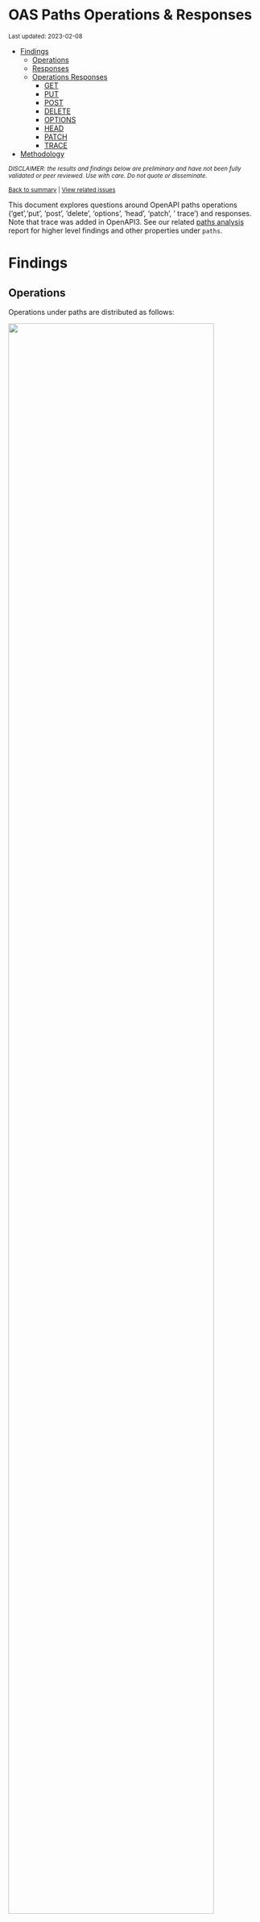 OAS Paths Operations & Responses
================
<sup>Last updated: 2023-02-08</sup>

- <a href="#findings" id="toc-findings">Findings</a>
  - <a href="#operations" id="toc-operations">Operations</a>
  - <a href="#responses" id="toc-responses">Responses</a>
  - <a href="#operations-responses" id="toc-operations-responses">Operations
    Responses</a>
    - <a href="#get" id="toc-get">GET</a>
    - <a href="#put" id="toc-put">PUT</a>
    - <a href="#post" id="toc-post">POST</a>
    - <a href="#delete" id="toc-delete">DELETE</a>
    - <a href="#options" id="toc-options">OPTIONS</a>
    - <a href="#head" id="toc-head">HEAD</a>
    - <a href="#patch" id="toc-patch">PATCH</a>
    - <a href="#trace" id="toc-trace">TRACE</a>
- <a href="#methodology" id="toc-methodology">Methodology</a>

<sup>*DISCLAIMER: the results and findings below are preliminary and
have not been fully validated or peer reviewed. Use with care. Do not
quote or disseminate.*</sup>

<sup>[Back to summary](oas_summary.md) \| [View related
issues](https://github.com/postman-open-technologies/knowledge-base/labels/oas%3Aoperations)</sup>

This document explores questions around OpenAPI paths operations
(‘get’,‘put’, ‘post’, ‘delete’, ‘options’, ‘head’, ‘patch’, ’ trace’)
and responses. Note that trace was added in OpenAPI3. See our related
[paths analysis](oas_paths.md) report for higher level findings and
other properties under `paths`.

# Findings

## Operations

Operations under paths are distributed as follows:

<img src="oas_paths_operations_files/figure-gfm/oas_paths_operations-1.png" width="90%" />

<details>
<summary>
Table: Counts and percentages of operations under paths
</summary>

| operation |      n |       pct |
|:----------|-------:|----------:|
| get       | 169947 | 0.5085721 |
| post      |  93774 | 0.2806218 |
| put       |  31524 | 0.0943366 |
| delete    |  29515 | 0.0883246 |
| patch     |   8282 | 0.0247842 |
| options   |    773 | 0.0023132 |
| head      |    350 | 0.0010474 |

</details>

## Responses

- Across all 867,047 responses, the most common codes or values are
  `200` 284,386 (32.8%), `400` 96,406 (11.1%), `404` 87,764 (10.1%),
  `401` 78,311 (9%), and `500` 63,956 (7.4%)
- A number of unassigned, / invalid codes and extensions were found. See
  table below for details.
- No significant variations were observed across specification versions
  (2.x vs 3.x) or collections

<img src="oas_paths_operations_files/figure-gfm/oas_paths_responses-1.png" width="90%" />

<details>
<summary>
Table: Counts and percentages of responses under paths (across all
operations)
</summary>

| response                             |      n |       pct |
|:-------------------------------------|-------:|----------:|
| 200                                  | 284386 | 0.3279938 |
| 400                                  |  96406 | 0.1111889 |
| 404                                  |  87764 | 0.1012217 |
| 401                                  |  78311 | 0.0903192 |
| 500                                  |  63956 | 0.0737630 |
| 403                                  |  63586 | 0.0733363 |
| default                              |  52032 | 0.0600106 |
| 201                                  |  22478 | 0.0259248 |
| 204                                  |  21076 | 0.0243078 |
| 429                                  |  15605 | 0.0179979 |
| 405                                  |  11487 | 0.0132484 |
| 409                                  |   9227 | 0.0106419 |
| 422                                  |   7849 | 0.0090526 |
| 202                                  |   7299 | 0.0084182 |
| 503                                  |   6490 | 0.0074852 |
| 415                                  |   6388 | 0.0073675 |
| 406                                  |   5588 | 0.0064449 |
| 502                                  |   3299 | 0.0038049 |
| 501                                  |   3161 | 0.0036457 |
| 304                                  |   2244 | 0.0025881 |
| 410                                  |   1749 | 0.0020172 |
| 504                                  |   1678 | 0.0019353 |
| 408                                  |   1430 | 0.0016493 |
| 412                                  |   1212 | 0.0013978 |
| 5XX                                  |   1017 | 0.0011729 |
| 480                                  |    964 | 0.0011118 |
| 4XX                                  |    880 | 0.0010149 |
| 481                                  |    872 | 0.0010057 |
| 482                                  |    730 | 0.0008419 |
| 302                                  |    657 | 0.0007577 |
| 483                                  |    536 | 0.0006182 |
| 402                                  |    527 | 0.0006078 |
| 413                                  |    492 | 0.0005674 |
| 300                                  |    414 | 0.0004775 |
| 484                                  |    405 | 0.0004671 |
| 420                                  |    386 | 0.0004452 |
| 207                                  |    358 | 0.0004129 |
| 485                                  |    285 | 0.0003287 |
| 301                                  |    271 | 0.0003126 |
| 307                                  |    210 | 0.0002422 |
| 505                                  |    202 | 0.0002330 |
| 203                                  |    198 | 0.0002284 |
| 486                                  |    183 | 0.0002111 |
| 414                                  |    178 | 0.0002053 |
| 303                                  |    148 | 0.0001707 |
| 206                                  |    143 | 0.0001649 |
| 418                                  |    137 | 0.0001580 |
| 487                                  |    124 | 0.0001430 |
| 205                                  |    101 | 0.0001165 |
| 416                                  |     93 | 0.0001073 |
| 417                                  |     91 | 0.0001050 |
| 419                                  |     85 | 0.0000980 |
| 426                                  |     69 | 0.0000796 |
| 424                                  |     68 | 0.0000784 |
| 488                                  |     65 | 0.0000750 |
| 555                                  |     62 | 0.0000715 |
| 456                                  |     61 | 0.0000704 |
| 449                                  |     56 | 0.0000646 |
| 489                                  |     46 | 0.0000531 |
| 423                                  |     45 | 0.0000519 |
| 308                                  |     44 | 0.0000507 |
| 529                                  |     43 | 0.0000496 |
| 490                                  |     39 | 0.0000450 |
| 510                                  |     39 | 0.0000450 |
| 210                                  |     37 | 0.0000427 |
| 411                                  |     37 | 0.0000427 |
| 491                                  |     34 | 0.0000392 |
| 596                                  |     34 | 0.0000392 |
| 599                                  |     30 | 0.0000346 |
| 999                                  |     30 | 0.0000346 |
| 492                                  |     29 | 0.0000334 |
| 299                                  |     26 | 0.0000300 |
| 461                                  |     26 | 0.0000300 |
| 512                                  |     26 | 0.0000300 |
| 520                                  |     26 | 0.0000300 |
| 507                                  |     25 | 0.0000288 |
| 909                                  |     25 | 0.0000288 |
| 493                                  |     24 | 0.0000277 |
| 515                                  |     23 | 0.0000265 |
| 521                                  |     23 | 0.0000265 |
| 101                                  |     22 | 0.0000254 |
| 494                                  |     22 | 0.0000254 |
| 495                                  |     22 | 0.0000254 |
| 553                                  |     22 | 0.0000254 |
| 407                                  |     21 | 0.0000242 |
| 496                                  |     20 | 0.0000231 |
| 460                                  |     19 | 0.0000219 |
| 497                                  |     19 | 0.0000219 |
| 499                                  |     19 | 0.0000219 |
| 498                                  |     18 | 0.0000208 |
| x-csm-error-codes                    |     18 | 0.0000208 |
| 421                                  |     16 | 0.0000185 |
| 100                                  |     12 | 0.0000138 |
| 2XX                                  |     12 | 0.0000138 |
| 428                                  |     10 | 0.0000115 |
| 506                                  |     10 | 0.0000115 |
| 462                                  |      9 | 0.0000104 |
| 508                                  |      9 | 0.0000104 |
| 425                                  |      8 | 0.0000092 |
| 509                                  |      8 | 0.0000092 |
| 511                                  |      8 | 0.0000092 |
| 900                                  |      8 | 0.0000092 |
| 430                                  |      7 | 0.0000081 |
| 531                                  |      7 | 0.0000081 |
| 102                                  |      6 | 0.0000069 |
| 451                                  |      6 | 0.0000069 |
| 457                                  |      6 | 0.0000069 |
| 467                                  |      6 | 0.0000069 |
| 513                                  |      6 | 0.0000069 |
| 514                                  |      6 | 0.0000069 |
| 450                                  |      5 | 0.0000058 |
| 463                                  |      5 | 0.0000058 |
| 477                                  |      5 | 0.0000058 |
| 478                                  |      5 | 0.0000058 |
| 479                                  |      5 | 0.0000058 |
| 516                                  |      5 | 0.0000058 |
| 910                                  |      5 | 0.0000058 |
| x-notification                       |      5 | 0.0000058 |
| x-vendor-operation-response-property |      5 | 0.0000058 |
| 208                                  |      4 | 0.0000046 |
| 226                                  |      4 | 0.0000046 |
| 440                                  |      4 | 0.0000046 |
| 465                                  |      4 | 0.0000046 |
| 466                                  |      4 | 0.0000046 |
| 522                                  |      4 | 0.0000046 |
| 523                                  |      4 | 0.0000046 |
| 550                                  |      4 | 0.0000046 |
| 703                                  |      4 | 0.0000046 |
| x-32700                              |      4 | 0.0000046 |
| x-std-errors                         |      4 | 0.0000046 |
| 222                                  |      3 | 0.0000035 |
| 438                                  |      3 | 0.0000035 |
| 455                                  |      3 | 0.0000035 |
| 458                                  |      3 | 0.0000035 |
| 464                                  |      3 | 0.0000035 |
| 468                                  |      3 | 0.0000035 |
| 475                                  |      3 | 0.0000035 |
| 517                                  |      3 | 0.0000035 |
| 524                                  |      3 | 0.0000035 |
| 525                                  |      3 | 0.0000035 |
| 526                                  |      3 | 0.0000035 |
| 527                                  |      3 | 0.0000035 |
| 540                                  |      3 | 0.0000035 |
| 552                                  |      3 | 0.0000035 |
| x-3                                  |      3 | 0.0000035 |
| x-32602                              |      3 | 0.0000035 |
| 236                                  |      2 | 0.0000023 |
| 444                                  |      2 | 0.0000023 |
| 448                                  |      2 | 0.0000023 |
| 454                                  |      2 | 0.0000023 |
| 473                                  |      2 | 0.0000023 |
| 518                                  |      2 | 0.0000023 |
| 528                                  |      2 | 0.0000023 |
| 530                                  |      2 | 0.0000023 |
| 551                                  |      2 | 0.0000023 |
| 103                                  |      1 | 0.0000012 |
| 209                                  |      1 | 0.0000012 |
| 215                                  |      1 | 0.0000012 |
| 218                                  |      1 | 0.0000012 |
| 220                                  |      1 | 0.0000012 |
| 250                                  |      1 | 0.0000012 |
| 255                                  |      1 | 0.0000012 |
| 305                                  |      1 | 0.0000012 |
| 306                                  |      1 | 0.0000012 |
| 333                                  |      1 | 0.0000012 |
| 431                                  |      1 | 0.0000012 |
| 469                                  |      1 | 0.0000012 |
| 472                                  |      1 | 0.0000012 |
| 474                                  |      1 | 0.0000012 |
| 476                                  |      1 | 0.0000012 |
| 532                                  |      1 | 0.0000012 |
| 533                                  |      1 | 0.0000012 |
| 534                                  |      1 | 0.0000012 |
| 535                                  |      1 | 0.0000012 |
| 536                                  |      1 | 0.0000012 |
| 544                                  |      1 | 0.0000012 |
| 560                                  |      1 | 0.0000012 |
| 561                                  |      1 | 0.0000012 |
| 591                                  |      1 | 0.0000012 |
| 593                                  |      1 | 0.0000012 |
| 598                                  |      1 | 0.0000012 |
| 601                                  |      1 | 0.0000012 |
| 704                                  |      1 | 0.0000012 |
| x-codegen-request-body-name          |      1 | 0.0000012 |
| x-swrclassic                         |      1 | 0.0000012 |

</details>

## Operations Responses

### GET

- GET is the \#1 ranked operation
- Across the 420,464 responses for GET, the most common values are `200`
  163,380 (38.9%), `404` 45,169 (10.7%), `400` 41,347 (9.8%), `401`
  36,273 (8.6%), and `500` 31,555 (7.5%)

<img src="oas_paths_operations_files/figure-gfm/oas_paths_operations_responses_get-1.png" width="90%" />

<details>
<summary>
Table: Counts and percentages of responses for the GET operation
</summary>

| response                             |      n |       pct |
|:-------------------------------------|-------:|----------:|
| 200                                  | 163380 | 0.3885707 |
| 404                                  |  45169 | 0.1074266 |
| 400                                  |  41347 | 0.0983366 |
| 401                                  |  36273 | 0.0862690 |
| 500                                  |  31555 | 0.0750480 |
| 403                                  |  29563 | 0.0703104 |
| default                              |  27335 | 0.0650115 |
| 429                                  |   7518 | 0.0178802 |
| 405                                  |   4396 | 0.0104551 |
| 204                                  |   3817 | 0.0090781 |
| 503                                  |   3778 | 0.0089853 |
| 406                                  |   3363 | 0.0079983 |
| 415                                  |   3040 | 0.0072301 |
| 202                                  |   2464 | 0.0058602 |
| 409                                  |   2296 | 0.0054606 |
| 422                                  |   2118 | 0.0050373 |
| 502                                  |   1881 | 0.0044736 |
| 304                                  |   1670 | 0.0039718 |
| 501                                  |   1459 | 0.0034700 |
| 504                                  |   1161 | 0.0027612 |
| 410                                  |    833 | 0.0019811 |
| 408                                  |    659 | 0.0015673 |
| 5XX                                  |    508 | 0.0012082 |
| 4XX                                  |    482 | 0.0011464 |
| 302                                  |    369 | 0.0008776 |
| 412                                  |    302 | 0.0007183 |
| 201                                  |    299 | 0.0007111 |
| 420                                  |    252 | 0.0005993 |
| 300                                  |    247 | 0.0005874 |
| 301                                  |    235 | 0.0005589 |
| 402                                  |    205 | 0.0004876 |
| 413                                  |    189 | 0.0004495 |
| 480                                  |    168 | 0.0003996 |
| 203                                  |    167 | 0.0003972 |
| 481                                  |    158 | 0.0003758 |
| 307                                  |    156 | 0.0003710 |
| 505                                  |    146 | 0.0003472 |
| 207                                  |    139 | 0.0003306 |
| 482                                  |    126 | 0.0002997 |
| 414                                  |    123 | 0.0002925 |
| 206                                  |    113 | 0.0002688 |
| 418                                  |    112 | 0.0002664 |
| 303                                  |     78 | 0.0001855 |
| 416                                  |     78 | 0.0001855 |
| 483                                  |     63 | 0.0001498 |
| 484                                  |     48 | 0.0001142 |
| 426                                  |     44 | 0.0001046 |
| 417                                  |     38 | 0.0000904 |
| 419                                  |     34 | 0.0000809 |
| 485                                  |     31 | 0.0000737 |
| 456                                  |     29 | 0.0000690 |
| 423                                  |     28 | 0.0000666 |
| 555                                  |     27 | 0.0000642 |
| 299                                  |     25 | 0.0000595 |
| 529                                  |     22 | 0.0000523 |
| 553                                  |     21 | 0.0000499 |
| 510                                  |     20 | 0.0000476 |
| 205                                  |     18 | 0.0000428 |
| 424                                  |     17 | 0.0000404 |
| 101                                  |     16 | 0.0000381 |
| 999                                  |     15 | 0.0000357 |
| 308                                  |     14 | 0.0000333 |
| 512                                  |     11 | 0.0000262 |
| 461                                  |     11 | 0.0000262 |
| 596                                  |     10 | 0.0000238 |
| 407                                  |     10 | 0.0000238 |
| 909                                  |     10 | 0.0000238 |
| 460                                  |      8 | 0.0000190 |
| 100                                  |      8 | 0.0000190 |
| 462                                  |      8 | 0.0000190 |
| 520                                  |      8 | 0.0000190 |
| 421                                  |      7 | 0.0000166 |
| 411                                  |      5 | 0.0000119 |
| x-vendor-operation-response-property |      5 | 0.0000119 |
| 2XX                                  |      5 | 0.0000119 |
| 515                                  |      5 | 0.0000119 |
| 428                                  |      5 | 0.0000119 |
| 900                                  |      5 | 0.0000119 |
| 521                                  |      5 | 0.0000119 |
| 910                                  |      5 | 0.0000119 |
| 465                                  |      4 | 0.0000095 |
| 467                                  |      4 | 0.0000095 |
| x-csm-error-codes                    |      4 | 0.0000095 |
| 487                                  |      3 | 0.0000071 |
| 451                                  |      3 | 0.0000071 |
| 102                                  |      3 | 0.0000071 |
| 703                                  |      3 | 0.0000071 |
| 222                                  |      3 | 0.0000071 |
| 449                                  |      3 | 0.0000071 |
| 486                                  |      3 | 0.0000071 |
| 550                                  |      2 | 0.0000048 |
| 440                                  |      2 | 0.0000048 |
| 527                                  |      2 | 0.0000048 |
| 526                                  |      2 | 0.0000048 |
| 236                                  |      2 | 0.0000048 |
| 525                                  |      2 | 0.0000048 |
| 523                                  |      2 | 0.0000048 |
| 511                                  |      2 | 0.0000048 |
| 522                                  |      2 | 0.0000048 |
| 430                                  |      2 | 0.0000048 |
| 444                                  |      2 | 0.0000048 |
| 208                                  |      2 | 0.0000048 |
| 552                                  |      2 | 0.0000048 |
| 497                                  |      1 | 0.0000024 |
| 431                                  |      1 | 0.0000024 |
| 450                                  |      1 | 0.0000024 |
| 425                                  |      1 | 0.0000024 |
| 472                                  |      1 | 0.0000024 |
| 333                                  |      1 | 0.0000024 |
| 488                                  |      1 | 0.0000024 |
| 489                                  |      1 | 0.0000024 |
| 490                                  |      1 | 0.0000024 |
| 491                                  |      1 | 0.0000024 |
| 494                                  |      1 | 0.0000024 |
| 495                                  |      1 | 0.0000024 |
| 496                                  |      1 | 0.0000024 |
| 498                                  |      1 | 0.0000024 |
| 499                                  |      1 | 0.0000024 |
| 306                                  |      1 | 0.0000024 |
| 305                                  |      1 | 0.0000024 |
| 226                                  |      1 | 0.0000024 |
| 220                                  |      1 | 0.0000024 |
| 506                                  |      1 | 0.0000024 |
| 507                                  |      1 | 0.0000024 |
| 508                                  |      1 | 0.0000024 |
| 509                                  |      1 | 0.0000024 |
| 218                                  |      1 | 0.0000024 |
| 524                                  |      1 | 0.0000024 |
| 528                                  |      1 | 0.0000024 |
| 210                                  |      1 | 0.0000024 |
| 530                                  |      1 | 0.0000024 |
| 544                                  |      1 | 0.0000024 |
| 551                                  |      1 | 0.0000024 |
| 103                                  |      1 | 0.0000024 |
| 560                                  |      1 | 0.0000024 |
| 561                                  |      1 | 0.0000024 |
| 598                                  |      1 | 0.0000024 |
| 601                                  |      1 | 0.0000024 |
| x-codegen-request-body-name          |      1 | 0.0000024 |
| x-swrclassic                         |      1 | 0.0000024 |

</details>

### PUT

- PUT is the \#3 ranked operation
- Across the 98,764 responses for PUT, the most common values are `200`
  26,249 (26.6%), `400` 13,606 (13.8%), `404` 12,001 (12.2%), `401`
  9,959 (10.1%), and `403` 8,394 (8.5%)

<img src="oas_paths_operations_files/figure-gfm/oas_paths_operations_responses_put-1.png" width="90%" />

<details>
<summary>
Table: Counts and percentages of responses for the PUT operation
</summary>

| response |     n |       pct |
|:---------|------:|----------:|
| 200      | 26249 | 0.2657750 |
| 400      | 13606 | 0.1377627 |
| 404      | 12001 | 0.1215119 |
| 401      |  9959 | 0.1008363 |
| 403      |  8394 | 0.0849905 |
| 500      |  7463 | 0.0755640 |
| default  |  4294 | 0.0434774 |
| 429      |  3744 | 0.0379085 |
| 201      |  2886 | 0.0292212 |
| 204      |  2501 | 0.0253230 |
| 405      |  1369 | 0.0138613 |
| 422      |  1135 | 0.0114920 |
| 409      |   952 | 0.0096391 |
| 202      |   816 | 0.0082621 |
| 415      |   527 | 0.0053360 |
| 406      |   373 | 0.0037767 |
| 503      |   368 | 0.0037261 |
| 412      |   330 | 0.0033413 |
| 501      |   307 | 0.0031084 |
| 502      |   227 | 0.0022984 |
| 410      |   214 | 0.0021668 |
| 408      |   161 | 0.0016301 |
| 304      |   114 | 0.0011543 |
| 5XX      |    59 | 0.0005974 |
| 504      |    51 | 0.0005164 |
| 207      |    46 | 0.0004658 |
| 505      |    41 | 0.0004151 |
| 205      |    39 | 0.0003949 |
| 481      |    34 | 0.0003443 |
| 482      |    34 | 0.0003443 |
| 480      |    34 | 0.0003443 |
| 485      |    30 | 0.0003038 |
| 484      |    30 | 0.0003038 |
| 483      |    30 | 0.0003038 |
| 486      |    27 | 0.0002734 |
| 307      |    25 | 0.0002531 |
| 413      |    24 | 0.0002430 |
| 301      |    24 | 0.0002430 |
| 487      |    23 | 0.0002329 |
| 210      |    22 | 0.0002228 |
| 302      |    18 | 0.0001823 |
| 521      |    18 | 0.0001823 |
| 402      |    17 | 0.0001721 |
| 300      |    14 | 0.0001418 |
| 555      |    12 | 0.0001215 |
| 4XX      |    12 | 0.0001215 |
| 414      |    10 | 0.0001013 |
| 420      |    10 | 0.0001013 |
| 417      |     9 | 0.0000911 |
| 416      |     7 | 0.0000709 |
| 456      |     6 | 0.0000608 |
| 203      |     6 | 0.0000608 |
| 424      |     6 | 0.0000608 |
| 423      |     6 | 0.0000608 |
| 510      |     5 | 0.0000506 |
| 460      |     4 | 0.0000405 |
| 449      |     4 | 0.0000405 |
| 428      |     4 | 0.0000405 |
| 2XX      |     4 | 0.0000405 |
| 407      |     4 | 0.0000405 |
| 461      |     4 | 0.0000405 |
| 308      |     3 | 0.0000304 |
| 303      |     3 | 0.0000304 |
| 550      |     2 | 0.0000203 |
| 515      |     2 | 0.0000203 |
| 206      |     1 | 0.0000101 |
| 524      |     1 | 0.0000101 |
| 540      |     1 | 0.0000101 |
| 551      |     1 | 0.0000101 |
| 100      |     1 | 0.0000101 |
| 703      |     1 | 0.0000101 |
| 418      |     1 | 0.0000101 |
| 411      |     1 | 0.0000101 |
| 507      |     1 | 0.0000101 |
| 552      |     1 | 0.0000101 |
| 512      |     1 | 0.0000101 |

</details>

### POST

- POST is the \#2 ranked operation
- Across the 243,000 responses for POST, the most common values are
  `200` 69,158 (28.5%), `400` 29,828 (12.3%), `401` 21,883 (9%), `500`
  18,737 (7.7%), and `201` 18,645 (7.7%)

<img src="oas_paths_operations_files/figure-gfm/oas_paths_operations_responses_post-1.png" width="90%" />

<details>
<summary>
Table: Counts and percentages of responses for the POST operation
</summary>

| response          |     n |       pct |
|:------------------|------:|----------:|
| 200               | 69158 | 0.2846008 |
| 400               | 29828 | 0.1227490 |
| 401               | 21883 | 0.0900535 |
| 500               | 18737 | 0.0771070 |
| 201               | 18645 | 0.0767284 |
| 403               | 17508 | 0.0720494 |
| 404               | 17015 | 0.0700206 |
| default           | 14768 | 0.0607737 |
| 409               |  4411 | 0.0181523 |
| 405               |  4337 | 0.0178477 |
| 422               |  3471 | 0.0142840 |
| 429               |  3265 | 0.0134362 |
| 204               |  3159 | 0.0130000 |
| 202               |  2721 | 0.0111975 |
| 415               |  1916 | 0.0078848 |
| 503               |  1818 | 0.0074815 |
| 406               |  1076 | 0.0044280 |
| 501               |   958 | 0.0039424 |
| 480               |   730 | 0.0030041 |
| 502               |   702 | 0.0028889 |
| 481               |   648 | 0.0026667 |
| 482               |   540 | 0.0022222 |
| 408               |   440 | 0.0018107 |
| 483               |   415 | 0.0017078 |
| 504               |   413 | 0.0016996 |
| 410               |   402 | 0.0016543 |
| 412               |   327 | 0.0013457 |
| 484               |   302 | 0.0012428 |
| 5XX               |   279 | 0.0011481 |
| 302               |   260 | 0.0010700 |
| 413               |   253 | 0.0010412 |
| 402               |   250 | 0.0010288 |
| 4XX               |   209 | 0.0008601 |
| 485               |   203 | 0.0008354 |
| 304               |   186 | 0.0007654 |
| 486               |   139 | 0.0005720 |
| 207               |   136 | 0.0005597 |
| 420               |   115 | 0.0004733 |
| 487               |    96 | 0.0003951 |
| 488               |    64 | 0.0002634 |
| 303               |    59 | 0.0002428 |
| 300               |    54 | 0.0002222 |
| 489               |    45 | 0.0001852 |
| 449               |    41 | 0.0001687 |
| 419               |    41 | 0.0001687 |
| 414               |    38 | 0.0001564 |
| 490               |    38 | 0.0001564 |
| 417               |    36 | 0.0001481 |
| 491               |    33 | 0.0001358 |
| 599               |    30 | 0.0001235 |
| 492               |    29 | 0.0001193 |
| 205               |    29 | 0.0001193 |
| 411               |    26 | 0.0001070 |
| 493               |    24 | 0.0000988 |
| 596               |    24 | 0.0000988 |
| 206               |    22 | 0.0000905 |
| 456               |    22 | 0.0000905 |
| 507               |    21 | 0.0000864 |
| 203               |    21 | 0.0000864 |
| 495               |    21 | 0.0000864 |
| 494               |    21 | 0.0000864 |
| 496               |    19 | 0.0000782 |
| 424               |    19 | 0.0000782 |
| 520               |    18 | 0.0000741 |
| 529               |    18 | 0.0000741 |
| 497               |    18 | 0.0000741 |
| 499               |    18 | 0.0000741 |
| 418               |    17 | 0.0000700 |
| 498               |    17 | 0.0000700 |
| 307               |    16 | 0.0000658 |
| 308               |    16 | 0.0000658 |
| 426               |    15 | 0.0000617 |
| 909               |    15 | 0.0000617 |
| 999               |    15 | 0.0000617 |
| 210               |    14 | 0.0000576 |
| 512               |    14 | 0.0000576 |
| 515               |    14 | 0.0000576 |
| 510               |    13 | 0.0000535 |
| 505               |    12 | 0.0000494 |
| x-csm-error-codes |    10 | 0.0000412 |
| 421               |     9 | 0.0000370 |
| 506               |     9 | 0.0000370 |
| 508               |     8 | 0.0000329 |
| 509               |     7 | 0.0000288 |
| 423               |     7 | 0.0000288 |
| 425               |     7 | 0.0000288 |
| 531               |     7 | 0.0000288 |
| 460               |     7 | 0.0000288 |
| 407               |     7 | 0.0000288 |
| 511               |     6 | 0.0000247 |
| 457               |     6 | 0.0000247 |
| 101               |     6 | 0.0000247 |
| 514               |     6 | 0.0000247 |
| 513               |     6 | 0.0000247 |
| 463               |     5 | 0.0000206 |
| 516               |     5 | 0.0000206 |
| 477               |     5 | 0.0000206 |
| 478               |     5 | 0.0000206 |
| 479               |     5 | 0.0000206 |
| x-notification    |     5 | 0.0000206 |
| 430               |     5 | 0.0000206 |
| 416               |     5 | 0.0000206 |
| 450               |     4 | 0.0000165 |
| x-32700           |     4 | 0.0000165 |
| 461               |     4 | 0.0000165 |
| 466               |     4 | 0.0000165 |
| 451               |     3 | 0.0000123 |
| 102               |     3 | 0.0000123 |
| 438               |     3 | 0.0000123 |
| 455               |     3 | 0.0000123 |
| 458               |     3 | 0.0000123 |
| 464               |     3 | 0.0000123 |
| 468               |     3 | 0.0000123 |
| 475               |     3 | 0.0000123 |
| 517               |     3 | 0.0000123 |
| 555               |     3 | 0.0000123 |
| 900               |     3 | 0.0000123 |
| x-3               |     3 | 0.0000123 |
| x-32602           |     3 | 0.0000123 |
| 522               |     2 | 0.0000082 |
| 454               |     2 | 0.0000082 |
| 440               |     2 | 0.0000082 |
| 301               |     2 | 0.0000082 |
| 2XX               |     2 | 0.0000082 |
| 523               |     2 | 0.0000082 |
| 448               |     2 | 0.0000082 |
| 540               |     2 | 0.0000082 |
| 518               |     2 | 0.0000082 |
| 226               |     2 | 0.0000082 |
| 473               |     2 | 0.0000082 |
| x-std-errors      |     2 | 0.0000082 |
| 467               |     2 | 0.0000082 |
| 208               |     2 | 0.0000082 |
| 591               |     1 | 0.0000041 |
| 593               |     1 | 0.0000041 |
| 704               |     1 | 0.0000041 |
| 469               |     1 | 0.0000041 |
| 255               |     1 | 0.0000041 |
| 250               |     1 | 0.0000041 |
| 215               |     1 | 0.0000041 |
| 100               |     1 | 0.0000041 |
| 462               |     1 | 0.0000041 |
| 524               |     1 | 0.0000041 |
| 525               |     1 | 0.0000041 |
| 526               |     1 | 0.0000041 |
| 527               |     1 | 0.0000041 |
| 528               |     1 | 0.0000041 |
| 530               |     1 | 0.0000041 |
| 532               |     1 | 0.0000041 |
| 533               |     1 | 0.0000041 |
| 534               |     1 | 0.0000041 |
| 535               |     1 | 0.0000041 |
| 536               |     1 | 0.0000041 |
| 553               |     1 | 0.0000041 |
| 474               |     1 | 0.0000041 |
| 476               |     1 | 0.0000041 |

</details>

### DELETE

- DELETE is the \#4 ranked operation
- Across the 76,652 responses for DELETE, the most common values are
  `200` 17,518 (22.9%), `404` 10,441 (13.6%), `204` 10,376 (13.5%),
  `400` 8,938 (11.7%), and `401` 7,132 (9.3%)

<img src="oas_paths_operations_files/figure-gfm/oas_paths_operations_responses_delete-1.png" width="90%" />

<details>
<summary>
Table: Counts and percentages of responses for the DELETE operation
</summary>

| response          |     n |       pct |
|:------------------|------:|----------:|
| 200               | 17518 | 0.2285394 |
| 404               | 10441 | 0.1362130 |
| 204               | 10376 | 0.1353650 |
| 400               |  8938 | 0.1166049 |
| 401               |  7132 | 0.0930439 |
| 403               |  5620 | 0.0733184 |
| 500               |  4575 | 0.0596853 |
| default           |  4430 | 0.0577937 |
| 202               |  1043 | 0.0136070 |
| 405               |   944 | 0.0123154 |
| 409               |   846 | 0.0110369 |
| 429               |   800 | 0.0104368 |
| 422               |   545 | 0.0071101 |
| 415               |   495 | 0.0064578 |
| 406               |   405 | 0.0052836 |
| 503               |   313 | 0.0040834 |
| 501               |   287 | 0.0037442 |
| 502               |   275 | 0.0035876 |
| 412               |   224 | 0.0029223 |
| 410               |   223 | 0.0029093 |
| 201               |   212 | 0.0027657 |
| 304               |   189 | 0.0024657 |
| 408               |   158 | 0.0020613 |
| 5XX               |   102 | 0.0013307 |
| 4XX               |    79 | 0.0010306 |
| 300               |    44 | 0.0005740 |
| 504               |    34 | 0.0004436 |
| 481               |    32 | 0.0004175 |
| 480               |    32 | 0.0004175 |
| 207               |    31 | 0.0004044 |
| 482               |    30 | 0.0003914 |
| 483               |    28 | 0.0003653 |
| 484               |    25 | 0.0003261 |
| 402               |    24 | 0.0003131 |
| 424               |    21 | 0.0002740 |
| 485               |    21 | 0.0002740 |
| 413               |    17 | 0.0002218 |
| 486               |    14 | 0.0001826 |
| 555               |    10 | 0.0001305 |
| 420               |     9 | 0.0001174 |
| 303               |     8 | 0.0001044 |
| 419               |     8 | 0.0001044 |
| 302               |     7 | 0.0000913 |
| 308               |     7 | 0.0000913 |
| 307               |     7 | 0.0000913 |
| 414               |     7 | 0.0000913 |
| 449               |     6 | 0.0000783 |
| 417               |     6 | 0.0000783 |
| 418               |     5 | 0.0000652 |
| 426               |     5 | 0.0000652 |
| 205               |     5 | 0.0000652 |
| 203               |     4 | 0.0000522 |
| 456               |     4 | 0.0000522 |
| 206               |     4 | 0.0000522 |
| 461               |     4 | 0.0000522 |
| 529               |     3 | 0.0000391 |
| 505               |     3 | 0.0000391 |
| 487               |     2 | 0.0000261 |
| 515               |     2 | 0.0000261 |
| x-std-errors      |     2 | 0.0000261 |
| x-csm-error-codes |     2 | 0.0000261 |
| 510               |     1 | 0.0000130 |
| 2XX               |     1 | 0.0000130 |
| 299               |     1 | 0.0000130 |
| 226               |     1 | 0.0000130 |
| 423               |     1 | 0.0000130 |
| 416               |     1 | 0.0000130 |
| 301               |     1 | 0.0000130 |
| 507               |     1 | 0.0000130 |
| 100               |     1 | 0.0000130 |

</details>

### OPTIONS

- OPTIONS is the \#6 ranked operation
- Across the 1,164 responses for OPTIONS, the most common values are
  `200` 724 (62.2%), `204` 109 (9.4%), `401` 103 (8.8%), `403` 99
  (8.5%), and `500` 34 (2.9%)

<img src="oas_paths_operations_files/figure-gfm/oas_paths_operations_responses_options-1.png" width="90%" />

<details>
<summary>
Table: Counts and percentages of responses for the OPTIONS operation
</summary>

| response |   n |       pct |
|:---------|----:|----------:|
| 200      | 724 | 0.6219931 |
| 204      | 109 | 0.0936426 |
| 401      | 103 | 0.0884880 |
| 403      |  99 | 0.0850515 |
| 500      |  34 | 0.0292096 |
| 400      |  26 | 0.0223368 |
| default  |  26 | 0.0223368 |
| 404      |  19 | 0.0163230 |
| 5XX      |  16 | 0.0137457 |
| 502      |   3 | 0.0025773 |
| 504      |   3 | 0.0025773 |
| 409      |   2 | 0.0017182 |

</details>

### HEAD

- HEAD is the \#7 ranked operation
- Across the 833 responses for HEAD, the most common values are `200`
  275 (33%), `401` 111 (13.3%), `403` 87 (10.4%), `204` 84 (10.1%), and
  `404` 78 (9.4%)

<img src="oas_paths_operations_files/figure-gfm/oas_paths_operations_responses_head-1.png" width="90%" />

<details>
<summary>
Table: Counts and percentages of responses for the HEAD operation
</summary>

| response |   n |       pct |
|:---------|----:|----------:|
| 200      | 275 | 0.3301321 |
| 401      | 111 | 0.1332533 |
| 403      |  87 | 0.1044418 |
| 204      |  84 | 0.1008403 |
| 404      |  78 | 0.0936375 |
| default  |  78 | 0.0936375 |
| 400      |  38 | 0.0456182 |
| 500      |  37 | 0.0444178 |
| 406      |   8 | 0.0096038 |
| 503      |   7 | 0.0084034 |
| 429      |   6 | 0.0072029 |
| 501      |   3 | 0.0036014 |
| 409      |   3 | 0.0036014 |
| 412      |   2 | 0.0024010 |
| 304      |   2 | 0.0024010 |
| 5XX      |   2 | 0.0024010 |
| 419      |   2 | 0.0024010 |
| 422      |   2 | 0.0024010 |
| 410      |   2 | 0.0024010 |
| 408      |   2 | 0.0024010 |
| 307      |   1 | 0.0012005 |
| 415      |   1 | 0.0012005 |
| 416      |   1 | 0.0012005 |
| 206      |   1 | 0.0012005 |

</details>

### PATCH

- PATCH is the \#5 ranked operation
- Across the 26,170 responses for PATCH, the most common values are
  `200` 7,082 (27.1%), `404` 3,041 (11.6%), `401` 2,850 (10.9%), `400`
  2,623 (10%), and `403` 2,315 (8.8%)

<img src="oas_paths_operations_files/figure-gfm/oas_paths_operations_responses_patch-1.png" width="90%" />

<details>
<summary>
Table: Counts and percentages of responses for the PATCH operation
</summary>

| response          |    n |       pct |
|:------------------|-----:|----------:|
| 200               | 7082 | 0.2706152 |
| 404               | 3041 | 0.1162018 |
| 401               | 2850 | 0.1089033 |
| 400               | 2623 | 0.1002293 |
| 403               | 2315 | 0.0884601 |
| 500               | 1555 | 0.0594192 |
| default           | 1101 | 0.0420711 |
| 204               | 1030 | 0.0393580 |
| 409               |  717 | 0.0273978 |
| 422               |  578 | 0.0220864 |
| 405               |  441 | 0.0168514 |
| 201               |  436 | 0.0166603 |
| 415               |  409 | 0.0156286 |
| 406               |  363 | 0.0138708 |
| 429               |  272 | 0.0103936 |
| 202               |  255 | 0.0097440 |
| 502               |  211 | 0.0080627 |
| 503               |  206 | 0.0078716 |
| 501               |  147 | 0.0056171 |
| 4XX               |   98 | 0.0037447 |
| 304               |   83 | 0.0031716 |
| 410               |   75 | 0.0028659 |
| 300               |   55 | 0.0021016 |
| 5XX               |   51 | 0.0019488 |
| 402               |   31 | 0.0011846 |
| 412               |   27 | 0.0010317 |
| 504               |   16 | 0.0006114 |
| 555               |   10 | 0.0003821 |
| 408               |   10 | 0.0003821 |
| 205               |   10 | 0.0003821 |
| 301               |    9 | 0.0003439 |
| 413               |    9 | 0.0003439 |
| 207               |    6 | 0.0002293 |
| 426               |    5 | 0.0001911 |
| 424               |    5 | 0.0001911 |
| 411               |    5 | 0.0001911 |
| 307               |    5 | 0.0001911 |
| 308               |    4 | 0.0001528 |
| 302               |    3 | 0.0001146 |
| 461               |    3 | 0.0001146 |
| 423               |    3 | 0.0001146 |
| 206               |    2 | 0.0000764 |
| 417               |    2 | 0.0000764 |
| 418               |    2 | 0.0000764 |
| 449               |    2 | 0.0000764 |
| x-csm-error-codes |    2 | 0.0000764 |
| 507               |    1 | 0.0000382 |
| 428               |    1 | 0.0000382 |
| 416               |    1 | 0.0000382 |
| 100               |    1 | 0.0000382 |
| 209               |    1 | 0.0000382 |

</details>

### TRACE

*This operation is excluded from the analysis as it has, sadly, not been
found so far in any API.*

# Methodology

The above statistics are derived from multiple database views querying
the OpenAPI JSON under the `/paths/<path>/<operation>/<responses>`.
